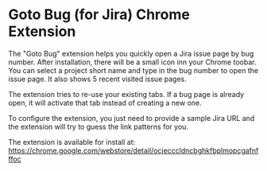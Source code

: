 Goto Bug (for Jira) Chrome Extension
========================

The "Goto Bug" extension helps you quickly open a Jira issue page by bug number. After installation, there will be a small icon inn your Chrome toobar. You can select a project short name and type in the bug number to open the issue page. It also shows 5 recent visited issue pages.

The extension tries to re-use your existing tabs. If a bug page is already open, it will activate that tab instead of creating a new one.

To configure the extension, you just need to provide a sample Jira URL and the extension will try to guess the link patterns for you.

The extension is available for install at: https://chrome.google.com/webstore/detail/ocjecccldncbghkfbplmopcgafnfffoc
